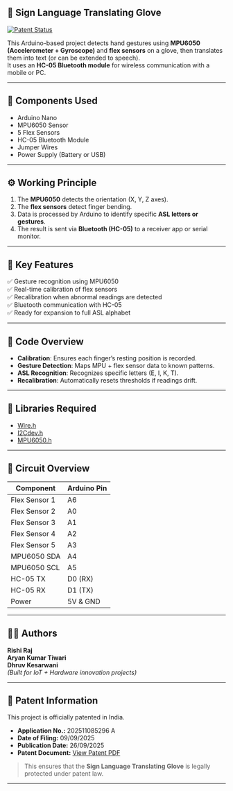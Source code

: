 ## 🧤 Sign Language Translating Glove

[![Patent Status](https://img.shields.io/badge/Patent-Filed-orange?style=for-the-badge)](https://drive.google.com/file/d/1mAWRo3B0yhgc6pjPqB1Wzh_iHI6tEH8N/view?usp=drive_link)

This Arduino-based project detects hand gestures using **MPU6050 (Accelerometer + Gyroscope)** and **flex sensors** on a glove, then translates them into text (or can be extended to speech).  
It uses an **HC-05 Bluetooth module** for wireless communication with a mobile or PC.

---

## 🔧 Components Used
- Arduino Nano  
- MPU6050 Sensor  
- 5 Flex Sensors  
- HC-05 Bluetooth Module  
- Jumper Wires  
- Power Supply (Battery or USB)

---

## ⚙️ Working Principle
1. The **MPU6050** detects the orientation (X, Y, Z axes).  
2. The **flex sensors** detect finger bending.  
3. Data is processed by Arduino to identify specific **ASL letters or gestures**.  
4. The result is sent via **Bluetooth (HC-05)** to a receiver app or serial monitor.

---

## 🧠 Key Features
✅ Gesture recognition using MPU6050  
✅ Real-time calibration of flex sensors  
✅ Recalibration when abnormal readings are detected  
✅ Bluetooth communication with HC-05  
✅ Ready for expansion to full ASL alphabet  

---

## 📁 Code Overview
- **Calibration**: Ensures each finger’s resting position is recorded.  
- **Gesture Detection**: Maps MPU + flex sensor data to known patterns.  
- **ASL Recognition**: Recognizes specific letters (E, I, K, T).  
- **Recalibration**: Automatically resets thresholds if readings drift.

---

## 🧰 Libraries Required
- [Wire.h](https://www.arduino.cc/en/reference/wire)  
- [I2Cdev.h](https://github.com/jrowberg/i2cdevlib)  
- [MPU6050.h](https://github.com/jrowberg/i2cdevlib/tree/master/Arduino/MPU6050)

---

## 📸 Circuit Overview

| Component | Arduino Pin |
|------------|--------------|
| Flex Sensor 1 | A6 |
| Flex Sensor 2 | A0 |
| Flex Sensor 3 | A1 |
| Flex Sensor 4 | A2 |
| Flex Sensor 5 | A3 |
| MPU6050 SDA | A4 |
| MPU6050 SCL | A5 |
| HC-05 TX | D0 (RX) |
| HC-05 RX | D1 (TX) |
| Power | 5V & GND |

---

## 🧑‍💻 Authors
**Rishi Raj**  
**Aryan Kumar Tiwari**  
**Dhruv Kesarwani**  
*(Built for IoT + Hardware innovation projects)*

---

## 🧩 Patent Information

This project is officially patented in India.

- **Application No.:** 202511085296 A  
- **Date of Filing:** 09/09/2025  
- **Publication Date:** 26/09/2025  
- **Patent Document:** [View Patent PDF](https://drive.google.com/file/d/1mAWRo3B0yhgc6pjPqB1Wzh_iHI6tEH8N/view?usp=drive_link)

> This ensures that the **Sign Language Translating Glove** is legally protected under patent law.

---



